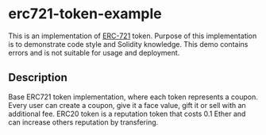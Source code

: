 # erc721-token-example
This is an implementation of [ERC-721](https://github.com/ethereum/EIPs/blob/master/EIPS/eip-721.md) token. Purpose of this implementation is to demonstrate code style and Solidity knowledge. This demo contains errors and is not suitable for usage and deployment. 

## Description
Base ERC721 token implementation, where each token represents a coupon. Every user can create a coupon, give it a face value, gift it or sell with an additional fee. 
ERC20 token is a reputation token that costs 0.1 Ether and can increase others reputation by transfering.
